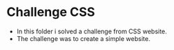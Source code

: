 # Challenge CSS

- In this folder i solved a challenge from CSS website.
- The challenge was to create a simple website.
